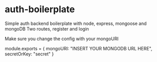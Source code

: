 # auth-boilerplate
Simple auth backend boilerplate with node, express, mongoose and mongoDB
Two routes, register and login

Make sure you change the config with your mongoURI

module.exports = {
  mongoURI: "INSERT YOUR MONGODB URL HERE",
  secretOrKey: "secret"
}
